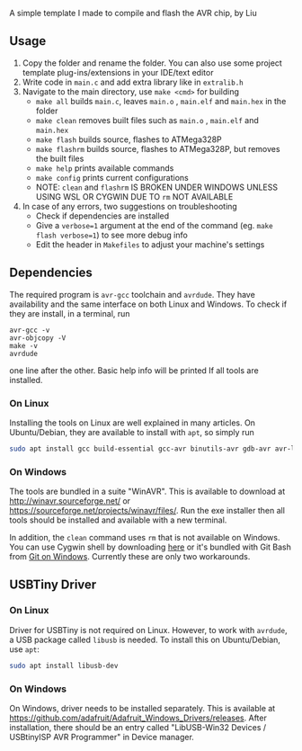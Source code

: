 A simple template I made to compile and flash the AVR chip, by Liu

## Usage

1. Copy the folder and rename the folder. You can also use some project template plug-ins/extensions in your IDE/text editor
2. Write code in `main.c` and add extra library like in `extralib.h`
3. Navigate to the main directory, use `make <cmd>` for building
   - `make all` builds `main.c`, leaves `main.o` , `main.elf` and `main.hex` in the folder
   - `make clean` removes built files such as `main.o` , `main.elf` and `main.hex`
   - `make flash` builds source, flashes to ATMega328P
   - `make flashrm` builds source, flashes to ATMega328P, but removes the built files
   - `make help` prints available commands
   - `make config` prints current configurations
   - NOTE: `clean` and `flashrm` IS BROKEN UNDER WINDOWS UNLESS USING WSL OR CYGWIN DUE TO `rm` NOT AVAILABLE
4. In case of any errors, two suggestions on troubleshooting
   - Check if dependencies are installed
   - Give a `verbose=1` argument at the end of the command (eg. `make flash verbose=1`) to see more debug info
   - Edit the header in `Makefiles` to adjust your machine's settings

## Dependencies

The required program is `avr-gcc` toolchain and `avrdude`. They have availability and the same interface on both Linux and Windows. To check if they are install, in a terminal, run
```
avr-gcc -v
avr-objcopy -V
make -v
avrdude
```

one line after the other. Basic help info will be printed If all tools are installed. 

### On Linux

Installing the tools on Linux are well explained in many articles. On Ubuntu/Debian, they are  available to install with `apt`, so simply run

```bash
sudo apt install gcc build-essential gcc-avr binutils-avr gdb-avr avr-libc avrdude
```

### On Windows

The tools are bundled in a suite "WinAVR". This is available to download at http://winavr.sourceforge.net/ or https://sourceforge.net/projects/winavr/files/. Run the exe installer then all tools should be installed and available with a new terminal.

In addition, the `clean` command uses `rm` that is not available on Windows. You can use Cygwin shell by downloading [here](https://www.cygwin.com/) or it's bundled with Git Bash from [Git on Windows](https://git-scm.com/download/win). Currently these are only two workarounds.


## USBTiny Driver

### On Linux

Driver for USBTiny is not required on Linux. However, to work with `avrdude`, a USB package called `libusb` is needed. To install this on Ubuntu/Debian, use `apt`:

```bash
sudo apt install libusb-dev
```

### On Windows

On Windows, driver needs to be installed separately. This is available at https://github.com/adafruit/Adafruit_Windows_Drivers/releases. After installation, there should be an entry called "LibUSB-Win32 Devices / USBtinyISP AVR Programmer" in Device manager. 